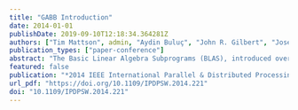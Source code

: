 ```yaml
---
title: "GABB Introduction"
date: 2014-01-01
publishDate: 2019-09-10T12:18:34.364281Z
authors: ["Tim Mattson", admin, "Aydin Buluç", "John R. Gilbert", "Joseph Gonzalez", "Jeremy Kepner"]
publication_types: ["paper-conference"]
abstract: "The Basic Linear Algebra Subprograms (BLAS), introduced over 30 years ago, had a transformative effect on linear algebra. By building Linear Algebra algorithms from a common set of highly optimized building blocks, researchers spend less time mapping algorithms onto specific hardware features and more time on interesting new algorithms. Could the same transformation occur for Graph algorithms? Can Graph algorithm researchers converge around a core set of building blocks so we can focus more on algorithms and less on mapping software onto hardware? Graph Algorithms Building Blocks workshop (GAB'14) will address these questions. The workshop will open with a pair of talks that define a candidate set of graph algorithm building blocks that we call the “Graph BLAS”. With this context established, the reamining talks explore issues raised by these Graph BLAS, suggest alternative sets of low level building blocks, and finally consider lessons learned from past standards efforts. We will close with an interactive panel about our collective quest to standardize a set of core graph algorithm building blocks."
featured: false
publication: "*2014 IEEE International Parallel & Distributed Processing Symposium Workshops, Phoenix, AZ, USA, May 19-23, 2014*"
url_pdf: "https://doi.org/10.1109/IPDPSW.2014.221"
doi: "10.1109/IPDPSW.2014.221"
---
```


